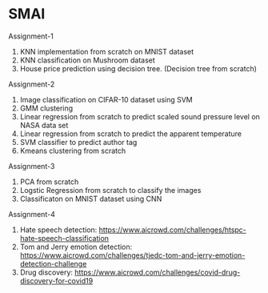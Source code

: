 # SMAI
Assignment-1
1. KNN implementation from scratch on MNIST dataset
2. KNN classification on Mushroom dataset
3. House price prediction using decision tree. (Decision tree from scratch)

Assignment-2
1. Image classification on CIFAR-10 dataset using SVM
2. GMM clustering
3. Linear regression from scratch to predict scaled sound pressure level on NASA data set
4. Linear regression from scratch to predict the apparent temperature
5. SVM classifier to predict author tag
6. Kmeans clustering from scratch

Assignment-3
1. PCA from scratch
2. Logstic Regression from scratch to classify the images
3. Classificaton on MNIST dataset using CNN

Assignment-4
1. Hate speech detection: https://www.aicrowd.com/challenges/htspc-hate-speech-classification
2. Tom and Jerry emotion detection: https://www.aicrowd.com/challenges/tjedc-tom-and-jerry-emotion-detection-challenge
3. Drug discovery: https://www.aicrowd.com/challenges/covid-drug-discovery-for-covid19
